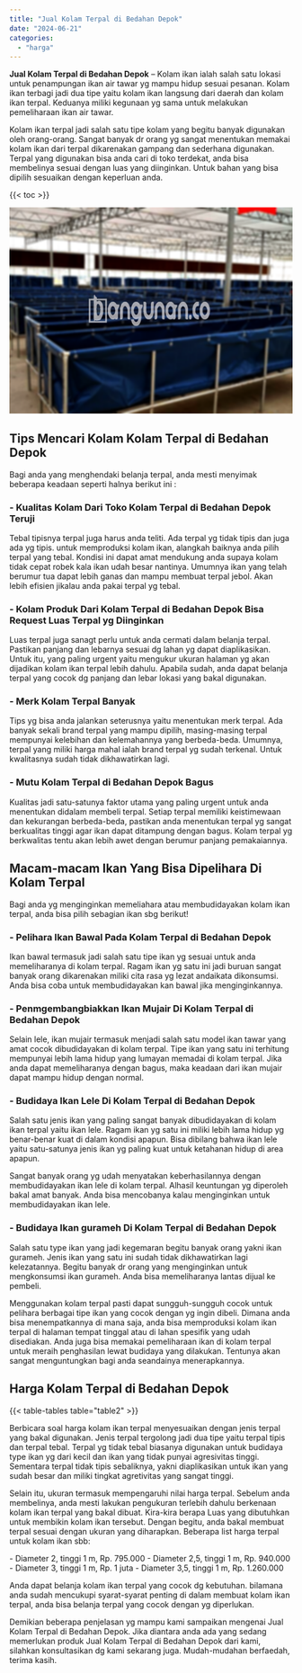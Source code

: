 ```yaml
---
title: "Jual Kolam Terpal di Bedahan Depok"
date: "2024-06-21"
categories: 
  - "harga"
---
```


**Jual Kolam Terpal di Bedahan Depok** – Kolam ikan ialah salah satu lokasi untuk penampungan ikan air tawar yg mampu hidup sesuai pesanan. Kolam ikan terbagi jadi dua tipe yaitu kolam ikan langsung dari daerah dan kolam ikan terpal. Keduanya miliki kegunaan yg sama untuk melakukan pemeliharaan ikan air tawar.

Kolam ikan terpal jadi salah satu tipe kolam yang begitu banyak digunakan oleh orang-orang. Sangat banyak dr orang yg sangat menentukan memakai kolam ikan dari terpal dikarenakan gampang dan sederhana digunakan. Terpal yang digunakan bisa anda cari di toko terdekat, anda bisa membelinya sesuai dengan luas yang diinginkan. Untuk bahan yang bisa dipilih sesuaikan dengan keperluan anda.

{{< toc >}}

![Jual Kolam Terpal di Bedahan Depok](/images/jual-kolam-terpal-10.png)

## Tips Mencari Kolam Kolam Terpal di Bedahan Depok

Bagi anda yang menghendaki belanja terpal, anda mesti menyimak beberapa keadaan seperti halnya berikut ini :

### \- Kualitas Kolam Dari Toko Kolam Terpal di Bedahan Depok Teruji

Tebal tipisnya terpal juga harus anda teliti. Ada terpal yg tidak tipis dan juga ada yg tipis. untuk memproduksi kolam ikan, alangkah baiknya anda pilih terpal yang tebal. Kondisi ini dapat amat mendukung anda supaya kolam tidak cepat robek kala ikan udah besar nantinya. Umumnya ikan yang telah berumur tua dapat lebih ganas dan mampu membuat terpal jebol. Akan lebih efisien jikalau anda pakai terpal yg tebal.

### \- Kolam Produk Dari Kolam Terpal di Bedahan Depok Bisa Request Luas Terpal yg Diinginkan

Luas terpal juga sanagt perlu untuk anda cermati dalam belanja terpal. Pastikan panjang dan lebarnya sesuai dg lahan yg dapat diaplikasikan. Untuk itu, yang paling urgent yaitu mengukur ukuran halaman yg akan dijadikan kolam ikan terpal lebih dahulu. Apabila sudah, anda dapat belanja terpal yang cocok dg panjang dan lebar lokasi yang bakal digunakan.

### \- Merk Kolam Terpal Banyak

Tips yg bisa anda jalankan seterusnya yaitu menentukan merk terpal. Ada banyak sekali brand terpal yang mampu dipilih, masing-masing terpal mempunyai kelebihan dan kelemahannya yang berbeda-beda. Umumnya, terpal yang miliki harga mahal ialah brand terpal yg sudah terkenal. Untuk kwalitasnya sudah tidak dikhawatirkan lagi.

### \- Mutu Kolam Terpal di Bedahan Depok Bagus

Kualitas jadi satu-satunya faktor utama yang paling urgent untuk anda menentukan didalam membeli terpal. Setiap terpal memiliki keistimewaan dan kekurangan berbeda-beda, pastikan anda menentukan terpal yg sangat berkualitas tinggi agar ikan dapat ditampung dengan bagus. Kolam terpal yg berkwalitas tentu akan lebih awet dengan berumur panjang pemakaiannya.

## Macam-macam Ikan Yang Bisa Dipelihara Di Kolam Terpal

Bagi anda yg menginginkan memeliahara atau membudidayakan kolam ikan terpal, anda bisa pilih sebagian ikan sbg berikut!

### \- Pelihara Ikan Bawal Pada Kolam Terpal di Bedahan Depok

Ikan bawal termasuk jadi salah satu tipe ikan yg sesuai untuk anda memeliharanya di kolam terpal. Ragam ikan yg satu ini jadi buruan sangat banyak orang dikarenakan miliki cita rasa yg lezat andaikata dikonsumsi. Anda bisa coba untuk membudidayakan kan bawal jika menginginkannya.

### \- Penmgembangbiakkan Ikan Mujair Di Kolam Terpal di Bedahan Depok

Selain lele, ikan mujair termasuk menjadi salah satu model ikan tawar yang amat cocok dibudidayakan di kolam terpal. Tipe ikan yang satu ini terhitung mempunyai lebih lama hidup yang lumayan memadai di kolam terpal. Jika anda dapat memeliharanya dengan bagus, maka keadaan dari ikan mujair dapat mampu hidup dengan normal.

### \- Budidaya Ikan Lele Di Kolam Terpal di Bedahan Depok

Salah satu jenis ikan yang paling sangat banyak dibudidayakan di kolam ikan terpal yaitu ikan lele. Ragam ikan yg satu ini miliki lebih lama hidup yg benar-benar kuat di dalam kondisi apapun. Bisa dibilang bahwa ikan lele yaitu satu-satunya jenis ikan yg paling kuat untuk ketahanan hidup di area apapun.

Sangat banyak orang yg udah menyatakan keberhasilannya dengan membudidayakan ikan lele di kolam terpal. Alhasil keuntungan yg diperoleh bakal amat banyak. Anda bisa mencobanya kalau menginginkan untuk membudidayakan ikan lele.

### \- Budidaya Ikan gurameh Di Kolam Terpal di Bedahan Depok

Salah satu type ikan yang jadi kegemaran begitu banyak orang yakni ikan gurameh. Jenis ikan yang satu ini sudah tidak dikhawatirkan lagi kelezatannya. Begitu banyak dr orang yang menginginkan untuk mengkonsumsi ikan gurameh. Anda bisa memeliharanya lantas dijual ke pembeli.

Menggunakan kolam terpal pasti dapat sungguh-sungguh cocok untuk pelihara berbagai tipe ikan yang cocok dengan yg ingin dibeli. Dimana anda bisa menempatkannya di mana saja, anda bisa memproduksi kolam ikan terpal di halaman tempat tinggal atau di lahan spesifik yang udah disediakan. Anda juga bisa memakai pemeliharaan ikan di kolam terpal untuk meraih penghasilan lewat budidaya yang dilakukan. Tentunya akan sangat menguntungkan bagi anda seandainya menerapkannya.

## Harga Kolam Terpal di Bedahan Depok

{{< table-tables table="table2" >}}

Berbicara soal harga kolam ikan terpal menyesuaikan dengan jenis terpal yang bakal digunakan. Jenis terpal tergolong jadi dua tipe yaitu terpal tipis dan terpal tebal. Terpal yg tidak tebal biasanya digunakan untuk budidaya type ikan yg dari kecil dan ikan yang tidak punyai agresivitas tinggi. Sementara terpal tidak tipis sebaliknya, yakni diaplikasikan untuk ikan yang sudah besar dan miliki tingkat agretivitas yang sangat tinggi.

Selain itu, ukuran termasuk mempengaruhi nilai harga terpal. Sebelum anda membelinya, anda mesti lakukan pengukuran terlebih dahulu berkenaan kolam ikan terpal yang bakal dibuat. Kira-kira berapa Luas yang dibutuhkan untuk membikin kolam ikan tersebut. Dengan begitu, anda bakal membuat terpal sesuai dengan ukuran yang diharapkan. Beberapa list harga terpal untuk kolam ikan sbb:

\- Diameter 2, tinggi 1 m, Rp. 795.000 - Diameter 2,5, tinggi 1 m, Rp. 940.000 - Diameter 3, tinggi 1 m, Rp. 1 juta - Diameter 3,5, tinggi 1 m, Rp. 1.260.000

Anda dapat belanja kolam ikan terpal yang cocok dg kebutuhan. bilamana anda sudah mencukupi syarat-syarat penting di dalam membuat kolam ikan terpal, anda bisa belanja terpal yang cocok dengan yg diperlukan.

Demikian beberapa penjelasan yg mampu kami sampaikan mengenai Jual Kolam Terpal di Bedahan Depok. Jika diantara anda ada yang sedang memerlukan produk Jual Kolam Terpal di Bedahan Depok dari kami, silahkan konsultasikan dg kami sekarang juga. Mudah-mudahan berfaedah, terima kasih.
